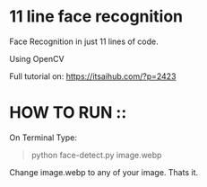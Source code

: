 # 11 line face recognition
Face Recognition in just 11 lines of code.

Using OpenCV 

Full tutorial on:
https://itsaihub.com/?p=2423


# HOW TO RUN ::
On Terminal Type:

> python face-detect.py image.webp


Change image.webp to any of your image.
Thats it.
